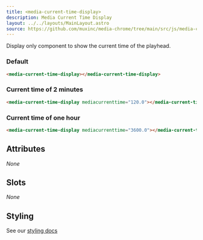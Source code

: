 ```yaml
---
title: <media-current-time-display>
description: Media Current Time Display
layout: ../../layouts/MainLayout.astro
source: https://github.com/muxinc/media-chrome/tree/main/src/js/media-current-time-display.js
---
```


Display only component to show the current time of the playhead.

<h3>Default</h3>

<media-current-time-display></media-current-time-display>

```html
<media-current-time-display></media-current-time-display>
```

<h3>Current time of 2 minutes</h3>

<media-current-time-display mediacurrenttime="120.0"></media-current-time-display>

```html
<media-current-time-display mediacurrenttime="120.0"></media-current-time-display>
```

<h3>Current time of one hour</h3>

<media-current-time-display mediacurrenttime="3600.0"></media-current-time-display>

```html
<media-current-time-display mediacurrenttime="3600.0"></media-current-time-display>
```

## Attributes

_None_

## Slots

_None_

## Styling

See our [styling docs](./styling#Text-Displays)
